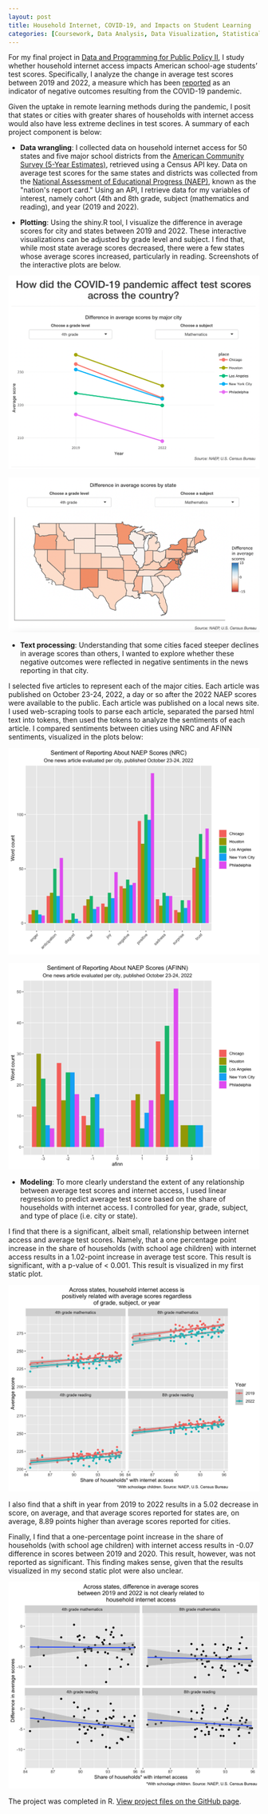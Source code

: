 ```yaml
---
layout: post
title: Household Internet, COVID-19, and Impacts on Student Learning
categories: [Coursework, Data Analysis, Data Visualization, Statistical Modeling, Text Processing]
---
```


For my final project in [Data and Programming for Public Policy II](https://harris.uchicago.edu/academics/programs-degrees/courses/data-and-programming-public-policy-ii-r), I study whether household internet access impacts American school-age students’ test scores. Specifically, I analyze the change in average test scores between 2019 and 2022, a measure which has been [reported](https://www.nytimes.com/2022/10/24/us/math-reading-scores-pandemic.html) as an indicator of negative outcomes resulting from the COVID-19 pandemic. 

Given the uptake in remote learning methods during the pandemic, I posit that states or cities with greater shares of households with internet access would also have less extreme declines in test scores. A summary of each project component is below:

- **Data wrangling**: I collected data on household internet access for 50 states and five major school districts from the [American Community Survey (5-Year Estimates)](https://www.census.gov/programs-surveys/acs), retrieved using a Census API key. Data on average test scores for the same states and districts was collected from the [National Assessment of Educational Progress (NAEP)](https://nces.ed.gov/nationsreportcard/), known as the "nation's report card." Using an API, I retrieve data for my variables of interest, namely cohort (4th and 8th grade, subject (mathematics and reading), and year (2019 and 2022).

- **Plotting**: Using the shiny.R tool, I visualize the difference in average scores for city and states between 2019 and 2022. These interactive visualizations can be adjusted by grade level and subject. I find that, while most state average scores decreased, there were a few states whose average scores increased, particularly in reading. Screenshots of the interactive plots are below.

![](/images/dppp-shiny1.png)

![](/images/dppp-shiny2.png)

- **Text processing**: Understanding that some cities faced steeper declines in average scores than others, I wanted to explore whether these negative outcomes were reflected in negative sentiments in the news reporting in that city.

I selected five articles to represent each of the major cities. Each article was published on October 23-24, 2022, a day or so after the 2022 NAEP scores were available to the public. Each article was published on a local news site. I used web-scraping tools to parse each article, separated the parsed html text into tokens, then used the tokens to analyze the sentiments of each article. I compared sentiments between cities using NRC and AFINN sentiments, visualized in the plots below:

![](/images/dppp-nrc.png)

![](/images/dppp-afinn.png)

- **Modeling**: To more clearly understand the extent of any relationship between average test scores and internet access, I used linear regression to predict average test score based on the share of households with internet access. I controlled for year, grade, subject, and type of place (i.e. city or state).

I find that there is a significant, albeit small, relationship between internet access and average test scores. Namely, that a one percentage point increase in the share of households (with school age children) with internet access results in a 1.02-point increase in average test score. This result is significant, with a p-value of < 0.001. This result is visualized in my first static plot.

![](/images/dppp-static1.png)

I also find that a shift in year from 2019 to 2022 results in a 5.02 decrease in score, on average, and that average scores reported for states are, on average, 8.89 points higher than average scores reported for cities.

Finally, I find that a one-percentage point increase in the share of households (with school age children) with internet access results in -0.07 difference in scores between 2019 and 2020. This result, however, was not reported as significant. This finding makes sense, given that the results visualized in my second static plot were also unclear.

![](/images/dppp-static2.png)

The project was completed in R. [View project files on the GitHub page](https://github.com/lindshiser/data-programming-pubpol).
